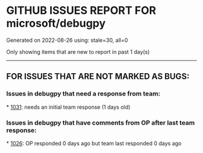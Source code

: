 
# GITHUB ISSUES REPORT FOR microsoft/debugpy


Generated on 2022-08-26 using: stale=30, all=0


Only showing items that are new to report in past 1 day(s)


---

## FOR ISSUES THAT ARE NOT MARKED AS BUGS:


### Issues in debugpy that need a response from team:


\* [1031](https://github.com/microsoft/debugpy/issues/1031 "doesn't stop at breakpoints"): needs an initial team response (1 days old)

### Issues in debugpy that have comments from OP after last team response:


\* [1026](https://github.com/microsoft/debugpy/issues/1026 "Debugger sometimes looks stuck with embedded interpreter"): OP responded 0 days ago but team last responded 0 days ago
